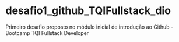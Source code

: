 # desafio1_github_TQIFullstack_dio
Primeiro desafio proposto no módulo inicial de introdução ao Github - Bootcamp TQI Fullstack Developer
